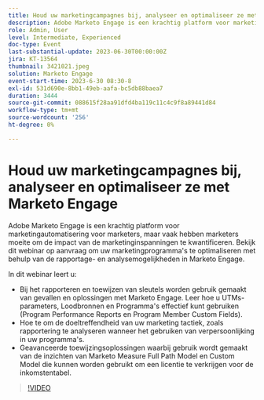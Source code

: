 ```yaml
---
title: Houd uw marketingcampagnes bij, analyseer en optimaliseer ze met Marketo Engage
description: Adobe Marketo Engage is een krachtig platform voor marketingautomatisering voor marketers, maar vaak hebben marketers moeite om de impact van de marketinginspanningen te kwantificeren. Bekijk dit webinar op aanvraag om uw marketingprogramma's te optimaliseren met behulp van de rapportage- en analysemogelijkheden in Marketo Engage. In dit webinar leert u -   Bij het rapporteren en toewijzen van sleutels worden gebruik gemaakt van gevallen en oplossingen met Marketo Engage. Leer hoe u UTMs-parameters, Loodbronnen en Programma's effectief kunt gebruiken (Program Performance Reports en Program Member Custom Fields).  Hoe te om de doeltreffendheid van uw marketing tactiek, zoals rapportering te analyseren wanneer het gebruiken van verpersoonlijking in uw programma's.   Geavanceerde toewijzingsoplossingen waarbij gebruik wordt gemaakt van de inzichten van Marketo Measure Full Path Model en Custom Model die kunnen worden gebruikt om een licentie te verkrijgen voor de inkomstentabel.
role: Admin, User
level: Intermediate, Experienced
doc-type: Event
last-substantial-update: 2023-06-30T00:00:00Z
jira: KT-13564
thumbnail: 3421021.jpeg
solution: Marketo Engage
event-start-time: 2023-6-30 08:30-8
exl-id: 531d690e-8bb1-49eb-aafa-bc5db88baea7
duration: 3444
source-git-commit: 088615f28aa91dfd4ba119c11c4c9f8a89441d84
workflow-type: tm+mt
source-wordcount: '256'
ht-degree: 0%

---
```


# Houd uw marketingcampagnes bij, analyseer en optimaliseer ze met Marketo Engage

Adobe Marketo Engage is een krachtig platform voor marketingautomatisering voor marketers, maar vaak hebben marketers moeite om de impact van de marketinginspanningen te kwantificeren. Bekijk dit webinar op aanvraag om uw marketingprogramma&#39;s te optimaliseren met behulp van de rapportage- en analysemogelijkheden in Marketo Engage.

In dit webinar leert u:

* Bij het rapporteren en toewijzen van sleutels worden gebruik gemaakt van gevallen en oplossingen met Marketo Engage. Leer hoe u UTMs-parameters, Loodbronnen en Programma&#39;s effectief kunt gebruiken (Program Performance Reports en Program Member Custom Fields).
* Hoe te om de doeltreffendheid van uw marketing tactiek, zoals rapportering te analyseren wanneer het gebruiken van verpersoonlijking in uw programma&#39;s.
* Geavanceerde toewijzingsoplossingen waarbij gebruik wordt gemaakt van de inzichten van Marketo Measure Full Path Model en Custom Model die kunnen worden gebruikt om een licentie te verkrijgen voor de inkomstentabel.

>[!VIDEO](https://video.tv.adobe.com/v/3421021/?learn=on)
